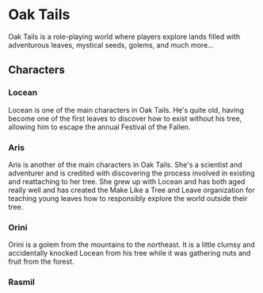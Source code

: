 Oak Tails
=

Oak Tails is a role-playing world where players explore lands filled with adventurous leaves, mystical seeds, golems, and much more...

## Characters
### Locean
Locean is one of the main characters in Oak Tails. He's quite old, having become one of the first leaves to discover how to exist without his tree, allowing him to escape the annual Festival of the Fallen.

### Aris
Aris is another of the main characters in Oak Tails. She's a scientist and adventurer and is credited with discovering the process involved in existing and reattaching to her tree. She grew up with Locean and has both aged really well and has created the Make Like a Tree and Leave organization for teaching young leaves how to responsibly explore the world outside their tree.

### Orini
Orini is a golem from the mountains to the northeast. It is a little clumsy and accidentally knocked Locean from his tree while it was gathering nuts and fruit from the forest.

### Rasmil
